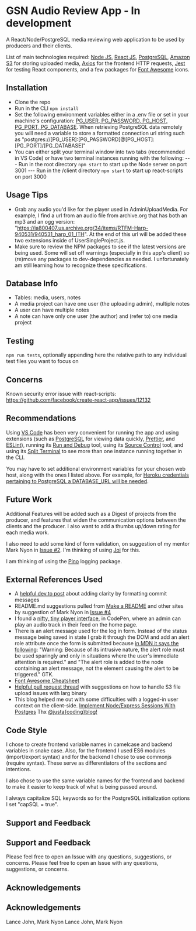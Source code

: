 # GSN Audio Review App - In development

A React/Node/PostgreSQL media reviewing web application to be used by producers and their clients.

List of main technologies required: [Node JS](https://nodejs.org), [React JS](https://reactjs.org/), [PostgreSQL](https://www.postgresql.org/), [Amazon S3](https://aws.amazon.com/s3/) for storing uploaded media, [Axios](https://axios-http.com/docs/intro) for the frontend HTTP requests, [Jest](https://jestjs.io/) for testing React components, and a few packages for [Font Awesome](https://cdnjs.com/libraries/font-awesome) icons.

## Installation

- Clone the repo
- Run in the CLI `npm install`
- Set the following environment variables either in a .env file or set in your machine's configuration:
  [PG_USER, PG_PASSWORD, PG_HOST, PG_PORT, PG_DATABASE](https://www.postgresql.org/docs/current/libpq-envars.html). When retrieving PostgreSQL data remotely you will need a variable to store a formatted connection url string such as "postgres://[PG_USER]:[PG_PASSWORD]@[PG_HOST]:[PG_PORT]/[PG_DATABASE]"
- You can either split your terminal window into two tabs (recommended in VS Code) or have two terminal instances running with the following:
  --- Run in the root directory `npm start` to start up the Node server on port 3001
  --- Run in the /client directory `npm start` to start up react-scripts on port 3000

## Usage Tips

- Grab any audio you'd like for the player used in AdminUploadMedia. For example, I find a url from an audio file from archive.org that has both an mp3 and an ogg version: "https://ia800407.us.archive.org/34/items/RTFM-Harp-940531/940531_harp_01_ITH". At the end of this url will be added these two extensions inside of UserSingleProject.js.
- Make sure to review the NPM packages to see if the latest versions are being used. Some will set off warnings (especially in this app's client) so (re)move any packages to dev-dependencies as needed. I unfortunately am still learning how to recognize these specifications.

## Database Info

- Tables: media, users, notes
- A media project can have one user (the uploading admin), multiple notes
- A user can have multiple notes
- A note can have only one user (the author) and (refer to) one media project

## Testing

`npm run tests`, optionally appending here the relative path to any individual test files you want to focus on

## Concerns

Known security error issue with react-scripts: https://github.com/facebook/create-react-app/issues/12132

## Recommendations

Using [VS Code](https://code.visualstudio.com/) has been very convenient for running the app and using extensions (such as [PostgreSQL](https://marketplace.visualstudio.com/items?itemName=ckolkman.vscode-postgres) for viewing data quickly, [Prettier](https://marketplace.visualstudio.com/items?itemName=esbenp.prettier-vscode), and [ESLint](https://marketplace.visualstudio.com/items?itemName=dbaeumer.vscode-eslint)), running its [Run and Debug](https://code.visualstudio.com/docs/editor/debugging#_run-and-debug-view) tool, using its [Source Control](https://code.visualstudio.com/docs/editor/versioncontrol#_scm-providers) tool, and using its [Split Terminal](https://code.visualstudio.com/docs/terminal/basics#_grouping) to see more than one instance running together in the CLI.

You may have to set additional environment variables for your chosen web host, along with the ones I listed above. For example, for [Heroku credentials pertaining to PostgreSQL a DATABASE_URL will be needed](https://devcenter.heroku.com/articles/heroku-postgresql).

## Future Work

Additional Features will be added such as a Digest of projects from the producer, and features that widen the communication options between the clients and the producer. I also want to add a thumbs up/down rating for each media work.

I also need to add some kind of form validation, on suggestion of my mentor Mark Nyon in [Issue #2](https://github.com/Githubbubber/gsn-audio-review-app/issues/2). I'm thinking of using [Joi](https://joi.dev/api/?v=17.4.0) for this.

I am thinking of using the [Pino](https://www.npmjs.com/package/pino) logging package.

## External References Used

- A [helpful dev.to post](https://dev.to/i5han3/git-commit-message-convention-that-you-can-follow-1709) about adding clarity by formatting commit messages
- README.md suggestions pulled from [Make a README](https://readthedocs.org/) and other sites by suggestion of Mark Nyon in [Issue #4](https://github.com/Githubbubber/gsn-audio-review-app/issues/4)
- I found a [nifty, tiny player interface](https://codepen.io/websitebeaver/pen/vKdWxW?editors=0010), in CodePen, where an admin can play an audio track in their feed on the home page.
- There is an alert message used for the log in form. Instead of the status message being saved in state I grab it through the DOM and add an alert role attribute once the form is submitted because [in MDN it says the following](https://developer.mozilla.org/en-US/docs/Web/Accessibility/ARIA/Roles/alert_role#description): "Warning: Because of its intrusive nature, the alert role must be used sparingly and only in situations where the user's immediate attention is required." and "The alert role is added to the node containing an alert message, not the element causing the alert to be triggered." GTK.
- [Font Awesome Cheatsheet](https://fontawesome.com/v5/cheatsheet)
- [Helpful pull request thread](https://github.com/aws/aws-sdk-js/issues/2961) with suggestions on how to handle S3 file upload issues with larg binary
- This blog helped me out with some difficulties with a logged-in user context on the client-side. [Implement Node/Express Sessions With Postgres](https://justacoding.blog/implement-node-express-sessions-with-postgres/) Thx [@justa{coding}blog!](https://twitter.com/justacodingblog)

## Code Style

I chose to create frontend variable names in camelcase and backend variables in snake case. Also, for the frontend I used ES6 modules (import/export syntax) and for the backend I chose to use commonjs (require syntax). These serve as differentiators of the sections and intentions.

I also chose to use the same variable names for the frontend and backend to make it easier to keep track of what is being passed around.

I always capitalize SQL keywords so for the PostgreSQL initialization options I set "capSQL = true".

## Support and Feedback
## Support and Feedback

Please feel free to open an Issue with any questions, suggestions, or concerns.
Please feel free to open an Issue with any questions, suggestions, or concerns.

## Acknowledgements
## Acknowledgements

Lance John, Mark Nyon
Lance John, Mark Nyon
